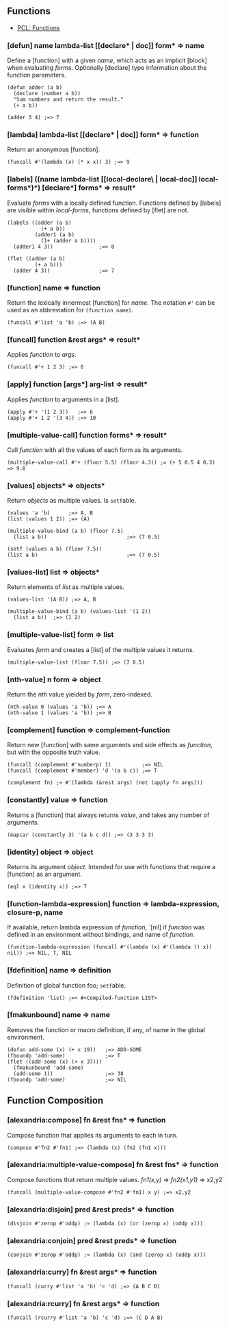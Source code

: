 ## Functions

* [PCL: Functions](http://www.gigamonkeys.com/book/functions.html)

### [defun] name lambda-list \[\[declare\* | doc\]\] form* => name

Define a [function] with a given *name*, which acts as an
implicit [block] when evaluating *forms*. Optionally
[declare] type information about the function parameters.

~~~
(defun adder (a b)
  (declare (number a b))
  "Sum numbers and return the result."
  (+ a b))

(adder 3 4) ;=> 7
~~~

### [lambda] lambda-list \[\[declare\* | doc\]\] form* => function

Return an anonymous [function].

~~~
(funcall #'(lambda (x) (* x x)) 3) ;=> 9
~~~

### [labels] \(\(name lambda-list \[\[local-declare\ | local-doc\]\] local-forms\*)\*\) \[declare\*\] forms\* => result\*

Evaluate *forms* with a locally defined function. Functions
defined by [labels] are visible within *local-forms*,
functions defined by [flet] are not.

~~~
(labels ((adder (a b)
           (+ a b))
		 (adder1 (a b)
		   (1+ (adder a b))))
  (adder1 4 3))               ;=> 8

(flet ((adder (a b)
         (+ a b)))
  (adder 4 3))                ;=> 7
~~~

### [function] name => function

Return the lexically innermost [function] for *name*. The
notation `#'` can be used as an abbreviation for `(function name)`.

~~~
(funcall #'list 'a 'b) ;=> (A B)
~~~

### [funcall] function &rest args\* => result\*

Applies *function* to *args*.

~~~
(funcall #'+ 1 2 3) ;=> 6
~~~

### [apply] function \[args\*\] arg-list => result\*

Applies *function* to arguments in a [list].

~~~
(apply #'+ '(1 2 3))   ;=> 6
(apply #'+ 1 2 '(3 4)) ;=> 10
~~~

### [multiple-value-call] function forms\* => result\*

Call *function* with all the values of each form as its arguments.

~~~
(multiple-value-call #'+ (floor 5.5) (floor 4.3)) ;= (+ 5 0.5 4 0.3) => 9.8
~~~

### [values] objects\* => objects\*

Return *objects* as multiple values. Is `setf`able.

~~~
(values 'a 'b)      ;=> A, B
(list (values 1 2)) ;=> (A)

(multiple-value-bind (a b) (floor 7.5)
  (list a b))                          ;=> (7 0.5)

(setf (values a b) (floor 7.5))
(list a b)                             ;=> (7 0.5)
~~~

### [values-list] list => objects\*

Return elements of *list* as multiple values.

~~~
(values-list '(A B)) ;=> A, B

(multiple-value-bind (a b) (values-list '(1 2))
  (list a b))  ;=> (1 2)
~~~

### [multiple-value-list] form => list

Evaluates *form* and creates a [list] of the multiple values it returns.

~~~
(multiple-value-list (floor 7.5)) ;=> (7 0.5)
~~~

### [nth-value] n form => object

Return the *n*th value yielded by *form*, zero-indexed.

~~~
(nth-value 0 (values 'a 'b)) ;=> A
(nth-value 1 (values 'a 'b)) ;=> B
~~~

### [complement] function => complement-function

Return new [function] with same arguments and side effects
as *function*, but with the opposite truth value.

~~~
(funcall (complement #'numberp) 1)          ;=> NIL
(funcall (complement #'member) 'd '(a b c)) ;=> T

(complement fn) ;≈ #'(lambda (&rest args) (not (apply fn args)))
~~~

### [constantly] value => function

Returns a [function] that always returns *value*, and takes
any number of arguments.

~~~
(mapcar (constantly 3) '(a b c d)) ;=> (3 3 3 3)
~~~

### [identity] object => object

Returns its argument *object*. Intended for use with
functions that require a [function] as an argument.

~~~
(eql x (identity x)) ;=> T
~~~

### [function-lambda-expression] function => lambda-expression, closure-p, name

If available, return lambda expression of *function*, `[nil]
if *function* was defined in an environment without
bindings, and name of *function*.

~~~
(function-lambda-expression (funcall #'(lambda (x) #'(lambda () x)) nil)) ;=> NIL, T, NIL
~~~

### [fdefinition] name => definition

Definition of global function foo; `setf`able.

~~~
(fdefinition 'list) ;=> #<Compiled-function LIST>
~~~

### [fmakunbound] name => name

Removes the function or macro definition, if any, of name in the global environment.

~~~
(defun add-some (x) (+ x 19))   ;=> ADD-SOME
(fboundp 'add-some)             ;=> T
(flet ((add-some (x) (+ x 37)))
  (fmakunbound 'add-some)
  (add-some 1))                 ;=> 38
(fboundp 'add-some)             ;=> NIL
~~~

## Function Composition

### [alexandria:compose] fn &rest fns\* => function

Compose function that applies its arguments to each in turn.

~~~
(compose #'fn2 #'fn1) ;=> (lambda (x) (fn2 (fn1 x)))
~~~

### [alexandria:multiple-value-compose] fn &rest fns\* => function

Compose functions that return multiple values. *fn1(x,y)* => *fn2(x1,y1)* => x2,y2

~~~
(funcall (multiple-value-compose #'fn2 #'fn1) x y) ;=> x2,y2
~~~

### [alexandria:disjoin] pred &rest preds\* => function

~~~
(disjoin #'zerop #'oddp) ;≈ (lambda (x) (or (zerop x) (oddp x)))
~~~

### [alexandria:conjoin] pred &rest preds\* => function

~~~
(conjoin #'zerop #'oddp) ;≈ (lambda (x) (and (zerop x) (oddp x)))
~~~

### [alexandria:curry] fn &rest args\* => function

~~~
(funcall (curry #'list 'a 'b) 'c 'd) ;=> (A B C D)
~~~

### [alexandria:rcurry] fn &rest args\* => function

~~~
(funcall (rcurry #'list 'a 'b) 'c 'd) ;=> (C D A B)
~~~

